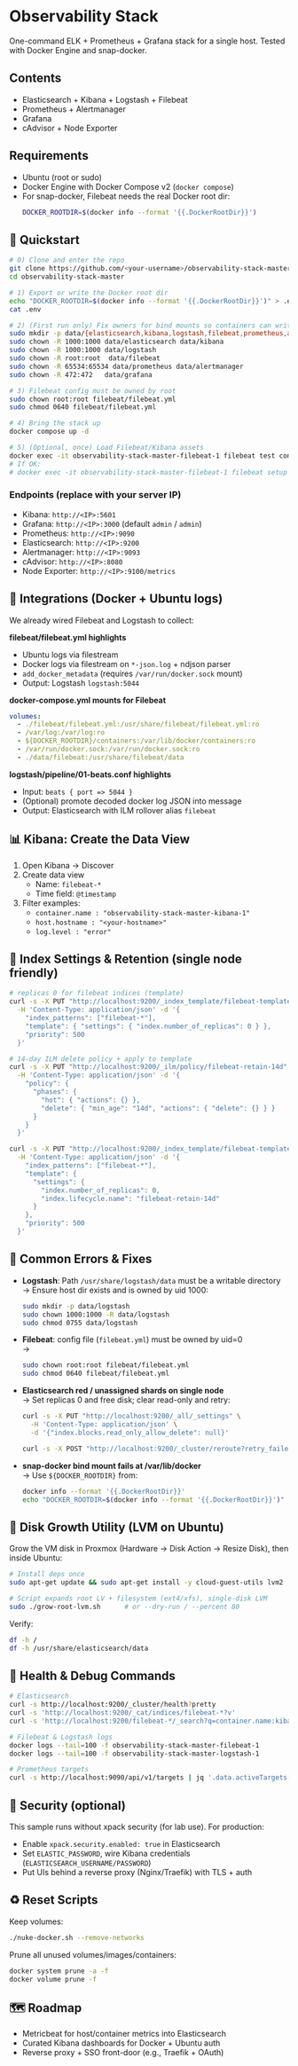 # Observability Stack

One-command ELK + Prometheus + Grafana stack for a single host. Tested with Docker Engine and snap-docker.

## Contents

- Elasticsearch + Kibana + Logstash + Filebeat
- Prometheus + Alertmanager
- Grafana
- cAdvisor + Node Exporter

## Requirements

- Ubuntu (root or sudo)
- Docker Engine with Docker Compose v2 (`docker compose`)
- For snap-docker, Filebeat needs the real Docker root dir:
  ```bash
  DOCKER_ROOTDIR=$(docker info --format '{{.DockerRootDir}}')
  ```

## 🚀 Quickstart

```bash
# 0) Clone and enter the repo
git clone https://github.com/<your-username>/observability-stack-master.git
cd observability-stack-master

# 1) Export or write the Docker root dir
echo "DOCKER_ROOTDIR=$(docker info --format '{{.DockerRootDir}}')" > .env
cat .env

# 2) (First run only) Fix owners for bind mounts so containers can write
sudo mkdir -p data/{elasticsearch,kibana,logstash,filebeat,prometheus,alertmanager,grafana}
sudo chown -R 1000:1000 data/elasticsearch data/kibana
sudo chown -R 1000:1000 data/logstash
sudo chown -R root:root  data/filebeat
sudo chown -R 65534:65534 data/prometheus data/alertmanager
sudo chown -R 472:472   data/grafana

# 3) Filebeat config must be owned by root
sudo chown root:root filebeat/filebeat.yml
sudo chmod 0640 filebeat/filebeat.yml

# 4) Bring the stack up
docker compose up -d

# 5) (Optional, once) Load Filebeat/Kibana assets
docker exec -it observability-stack-master-filebeat-1 filebeat test config -e
# If OK:
# docker exec -it observability-stack-master-filebeat-1 filebeat setup --dashboards
```

### Endpoints (replace with your server IP)

- Kibana: `http://<IP>:5601`
- Grafana: `http://<IP>:3000` (default `admin` / `admin`)
- Prometheus: `http://<IP>:9090`
- Elasticsearch: `http://<IP>:9200`
- Alertmanager: `http://<IP>:9093`
- cAdvisor: `http://<IP>:8080`
- Node Exporter: `http://<IP>:9100/metrics`

## 🧩 Integrations (Docker + Ubuntu logs)

We already wired Filebeat and Logstash to collect:

**filebeat/filebeat.yml highlights**
- Ubuntu logs via filestream
- Docker logs via filestream on `*-json.log` + ndjson parser
- `add_docker_metadata` (requires `/var/run/docker.sock` mount)
- Output: Logstash `logstash:5044`

**docker-compose.yml mounts for Filebeat**

```yaml
volumes:
  - ./filebeat/filebeat.yml:/usr/share/filebeat/filebeat.yml:ro
  - /var/log:/var/log:ro
  - ${DOCKER_ROOTDIR}/containers:/var/lib/docker/containers:ro
  - /var/run/docker.sock:/var/run/docker.sock:ro
  - ./data/filebeat:/usr/share/filebeat/data
```

**logstash/pipeline/01-beats.conf highlights**
- Input: `beats { port => 5044 }`
- (Optional) promote decoded docker log JSON into message
- Output: Elasticsearch with ILM rollover alias `filebeat`

## 📊 Kibana: Create the Data View

1. Open Kibana → Discover
2. Create data view
   - Name: `filebeat-*`
   - Time field: `@timestamp`
3. Filter examples:
   - `container.name : "observability-stack-master-kibana-1"`
   - `host.hostname : "<your-hostname>"`
   - `log.level : "error"`

## 🧹 Index Settings & Retention (single node friendly)

```bash
# replicas 0 for filebeat indices (template)
curl -s -X PUT "http://localhost:9200/_index_template/filebeat-template" \
  -H 'Content-Type: application/json' -d '{
    "index_patterns": ["filebeat-*"],
    "template": { "settings": { "index.number_of_replicas": 0 } },
    "priority": 500
  }'

# 14-day ILM delete policy + apply to template
curl -s -X PUT "http://localhost:9200/_ilm/policy/filebeat-retain-14d" \
  -H 'Content-Type: application/json' -d '{
    "policy": {
      "phases": {
        "hot": { "actions": {} },
        "delete": { "min_age": "14d", "actions": { "delete": {} } }
      }
    }
  }'

curl -s -X PUT "http://localhost:9200/_index_template/filebeat-template" \
  -H 'Content-Type: application/json' -d '{
    "index_patterns": ["filebeat-*"],
    "template": {
      "settings": {
        "index.number_of_replicas": 0,
        "index.lifecycle.name": "filebeat-retain-14d"
      }
    },
    "priority": 500
  }'
```

## 🧯 Common Errors & Fixes

- **Logstash**: Path `/usr/share/logstash/data` must be a writable directory  
  → Ensure host dir exists and is owned by uid 1000:
  ```bash
  sudo mkdir -p data/logstash
  sudo chown 1000:1000 -R data/logstash
  sudo chmod 0755 data/logstash
  ```

- **Filebeat**: config file (`filebeat.yml`) must be owned by uid=0  
  →
  ```bash
  sudo chown root:root filebeat/filebeat.yml
  sudo chmod 0640 filebeat/filebeat.yml
  ```

- **Elasticsearch red / unassigned shards on single node**  
  → Set replicas 0 and free disk; clear read-only and retry:
  ```bash
  curl -s -X PUT "http://localhost:9200/_all/_settings" \
    -H 'Content-Type: application/json' \
    -d '{"index.blocks.read_only_allow_delete": null}'

  curl -s -X POST "http://localhost:9200/_cluster/reroute?retry_failed=true"
  ```

- **snap-docker bind mount fails at /var/lib/docker**  
  → Use `${DOCKER_ROOTDIR}` from:
  ```bash
  docker info --format '{{.DockerRootDir}}'
  echo "DOCKER_ROOTDIR=$(docker info --format '{{.DockerRootDir}}')" > .env
  ```

## 🧰 Disk Growth Utility (LVM on Ubuntu)

Grow the VM disk in Proxmox (Hardware → Disk Action → Resize Disk), then inside Ubuntu:

```bash
# Install deps once
sudo apt-get update && sudo apt-get install -y cloud-guest-utils lvm2

# Script expands root LV + filesystem (ext4/xfs), single-disk LVM
sudo ./grow-root-lvm.sh      # or --dry-run / --percent 80
```

Verify:

```bash
df -h /
df -h /usr/share/elasticsearch/data
```

## 🧪 Health & Debug Commands

```bash
# Elasticsearch
curl -s http://localhost:9200/_cluster/health?pretty
curl -s 'http://localhost:9200/_cat/indices/filebeat-*?v'
curl -s 'http://localhost:9200/filebeat-*/_search?q=container.name:kibana&size=1&sort=@timestamp:desc'

# Filebeat & Logstash logs
docker logs --tail=100 -f observability-stack-master-filebeat-1
docker logs --tail=100 -f observability-stack-master-logstash-1

# Prometheus targets
curl -s http://localhost:9090/api/v1/targets | jq '.data.activeTargets[] | {scrapeUrl,health,lastError}'
```

## 🔐 Security (optional)

This sample runs without xpack security (for lab use). For production:

- Enable `xpack.security.enabled: true` in Elasticsearch
- Set `ELASTIC_PASSWORD`, wire Kibana credentials (`ELASTICSEARCH_USERNAME/PASSWORD`)
- Put UIs behind a reverse proxy (Nginx/Traefik) with TLS + auth

## ♻️ Reset Scripts

Keep volumes:

```bash
./nuke-docker.sh --remove-networks
```

Prune all unused volumes/images/containers:

```bash
docker system prune -a -f
docker volume prune -f
```

## 🗺️ Roadmap

- Metricbeat for host/container metrics into Elasticsearch
- Curated Kibana dashboards for Docker + Ubuntu auth
- Reverse proxy + SSO front-door (e.g., Traefik + OAuth)

